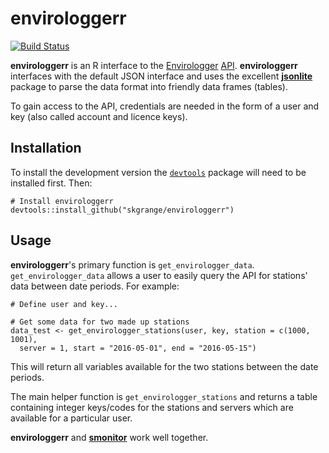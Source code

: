 # **envirologgerr**

[![Build Status](https://travis-ci.org/skgrange/envirologgerr.svg?branch=master)](https://travis-ci.org/skgrange/envirologgerr)

**envirologgerr** is an R interface to the [Envirologger](http://www.envirologger.com/home) [API](http://api.envirologger.net/2.0/documentation). **envirologgerr** interfaces with
the default JSON interface and uses the excellent [**jsonlite**](https://github.com/jeroenooms/jsonlite) package to parse the data format into friendly data frames (tables).

To gain access to the API, credentials are needed in the form of a user and key (also called account and licence keys). 

## Installation

To install the development version the [`devtools`](https://github.com/hadley/devtools) package will need to be installed first. Then:

```
# Install envirologgerr
devtools::install_github("skgrange/envirologgerr")
```

## Usage

**envirologgerr**'s primary function is `get_envirologger_data`. `get_envirologger_data` allows a user to easily query the API for stations' data between date periods. For example:
```
# Define user and key...

# Get some data for two made up stations
data_test <- get_envirologger_stations(user, key, station = c(1000, 1001), 
  server = 1, start = "2016-05-01", end = "2016-05-15")
```

This will return all variables available for the two stations between the date periods. 

The main helper function is `get_envirologger_stations` and returns a table containing integer keys/codes for the stations and servers which are available for a particular user.  

**envirologgerr** and [**smonitor**](https://github.com/skgrange/smonitor) work well together. 
